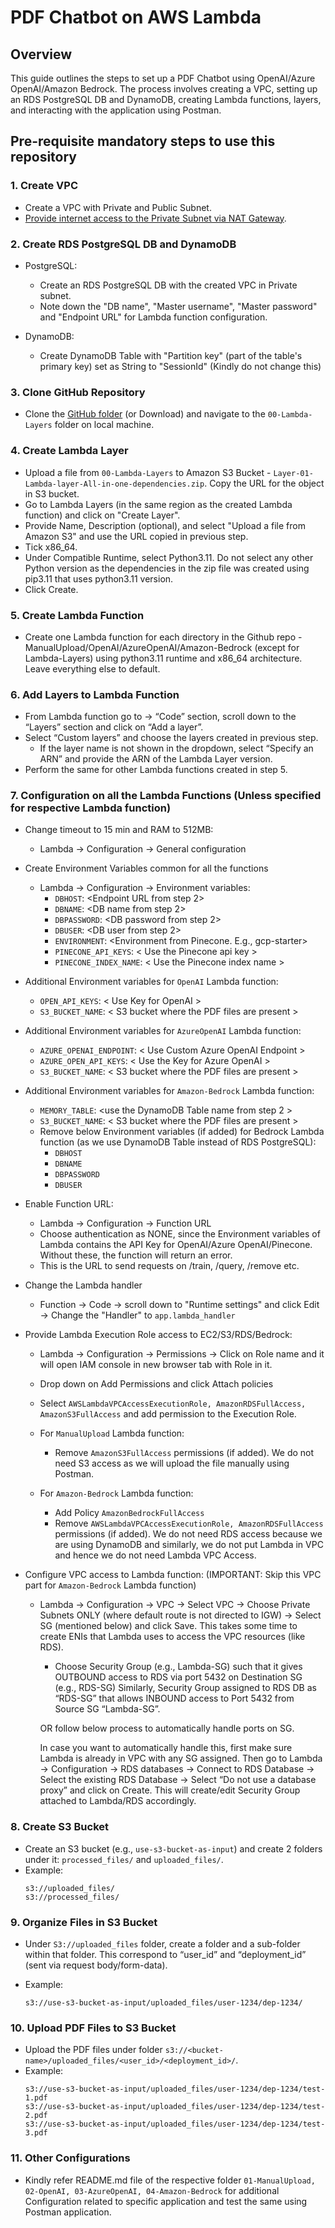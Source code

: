 # PDF Chatbot on AWS Lambda

## Overview

This guide outlines the steps to set up a PDF Chatbot using OpenAI/Azure OpenAI/Amazon Bedrock. The process involves creating a VPC, setting up an RDS PostgreSQL DB and DynamoDB, creating Lambda functions, layers, and interacting with the application using Postman.

## Pre-requisite mandatory steps to use this repository

### 1. Create VPC 

- Create a VPC with Private and Public Subnet.
- [Provide internet access to the Private Subnet via NAT Gateway](https://repost.aws/knowledge-center/nat-gateway-vpc-private-subnet).

### 2. Create RDS PostgreSQL DB and DynamoDB

- PostgreSQL:
    - Create an RDS PostgreSQL DB with the created VPC in Private subnet.
    - Note down the "DB name", "Master username", "Master password" and "Endpoint URL" for Lambda function configuration.

- DynamoDB:
    - Create DynamoDB Table with "Partition key" (part of the table's primary key) set as String to "SessionId" (Kindly do not change this)

### 3. Clone GitHub Repository

- Clone the [GitHub folder](https://github.com/manipuraco/askcybexAPIs/) (or Download) and navigate to the `00-Lambda-Layers` folder on local machine.

### 4. Create Lambda Layer

- Upload a file from `00-Lambda-Layers` to Amazon S3 Bucket - `Layer-01-Lambda-layer-All-in-one-dependencies.zip`. Copy the URL for the object in S3 bucket.
- Go to Lambda Layers (in the same region as the created Lambda function) and click on "Create Layer".
- Provide Name, Description (optional), and select "Upload a file from Amazon S3" and use the URL copied in previous step.
- Tick x86_64.
- Under Compatible Runtime, select Python3.11. Do not select any other Python version as the dependencies in the zip file was created using pip3.11 that uses python3.11 version.
- Click Create.

### 5. Create Lambda Function

- Create one Lambda function for each directory in the Github repo - ManualUpload/OpenAI/AzureOpenAI/Amazon-Bedrock (except for Lambda-Layers) using python3.11 runtime and x86_64 architecture. Leave everything else to default.

### 6. Add Layers to Lambda Function

- From Lambda function go to -> “Code” section, scroll down to the “Layers” section and click on “Add a layer”.
- Select “Custom layers” and choose the layers created in previous step.
  - If the layer name is not shown in the dropdown, select “Specify an ARN” and provide the ARN of the Lambda Layer version.
- Perform the same for other Lambda functions created in step 5. 

### 7. Configuration on all the Lambda Functions (Unless specified for respective Lambda function)

- Change timeout to 15 min and RAM to 512MB:
    - Lambda -> Configuration -> General configuration

- Create Environment Variables common for all the functions
    - Lambda -> Configuration -> Environment variables:
        - `DBHOST`: <Endpoint URL from step 2>
        - `DBNAME`: <DB name from step 2>
        - `DBPASSWORD`: <DB password from step 2>
        - `DBUSER`: <DB user from step 2>
        - `ENVIRONMENT`: <Environment from Pinecone. E.g., gcp-starter>
        - `PINECONE_API_KEYS`: < Use the Pinecone api key >
        - `PINECONE_INDEX_NAME`: < Use the Pinecone index name >

- Additional Environment variables for `OpenAI` Lambda function:
    - `OPEN_API_KEYS`: < Use Key for OpenAI >
    - `S3_BUCKET_NAME`: < S3 bucket where the PDF files are present >

- Additional Environment variables for `AzureOpenAI` Lambda function:
    - `AZURE_OPENAI_ENDPOINT`: < Use Custom Azure OpenAI Endpoint >
    - `AZURE_OPEN_API_KEYS`: < Use the Key for Azure OpenAI >
    - `S3_BUCKET_NAME`: < S3 bucket where the PDF files are present >

- Additional Environment variables for `Amazon-Bedrock` Lambda function:
    - `MEMORY_TABLE`: <use the DynamoDB Table name from step 2 >
    - `S3_BUCKET_NAME`: < S3 bucket where the PDF files are present >
    - Remove below Environment variables (if added) for Bedrock Lambda function (as we use DynamoDB Table instead of RDS PostgreSQL):
        - `DBHOST`
        - `DBNAME`
        - `DBPASSWORD`
        - `DBUSER`

- Enable Function URL:
    - Lambda -> Configuration -> Function URL
    - Choose authentication as NONE, since the Environment variables of Lambda contains the API Key for OpenAI/Azure OpenAI/Pinecone. Without these, the function will return an error.
    - This is the URL to send requests on /train, /query, /remove etc.

- Change the Lambda handler
    - Function -> Code -> scroll down to "Runtime settings" and click Edit -> Change the "Handler" to `app.lambda_handler`
    
- Provide Lambda Execution Role access to EC2/S3/RDS/Bedrock:
    - Lambda -> Configuration -> Permissions -> Click on Role name and it will open IAM console in new browser tab with Role in it.
    - Drop down on Add Permissions and click Attach policies
    - Select `AWSLambdaVPCAccessExecutionRole, AmazonRDSFullAccess, AmazonS3FullAccess` and add permission to the Execution Role.

    - For `ManualUpload` Lambda function:
        - Remove `AmazonS3FullAccess` permissions (if added). We do not need S3 access as we will upload the file manually using Postman.

    - For `Amazon-Bedrock` Lambda function:
        - Add Policy `AmazonBedrockFullAccess`
        - Remove `AWSLambdaVPCAccessExecutionRole, AmazonRDSFullAccess` permissions (if added). We do not need RDS access because we are using DynamoDB and similarly, we do not put Lambda in VPC and hence we do not need Lambda VPC Access.
        
- Configure VPC access to Lambda function: (IMPORTANT: Skip this VPC part for `Amazon-Bedrock` Lambda function)
    - Lambda -> Configuration -> VPC -> Select VPC -> Choose Private Subnets ONLY (where default route is not directed to IGW) -> Select SG (mentioned below) and click Save. This takes some time to create ENIs that Lambda uses to access the VPC resources (like RDS).

        - Choose Security Group (e.g., Lambda-SG) such that it gives OUTBOUND access to RDS via port 5432 on Destination SG (e.g., RDS-SG)
        Similarly, Security Group assigned to RDS DB as “RDS-SG” that allows INBOUND access to Port 5432 from Source SG “Lambda-SG”. 

        OR follow below process to automatically handle ports on SG.

        In case you want to automatically handle this, first make sure Lambda is already in VPC with any SG assigned. Then go to Lambda -> Configuration -> RDS databases -> Connect to RDS Database -> Select the existing RDS Database -> Select “Do not use a database proxy” and click on Create. This will create/edit Security Group attached to Lambda/RDS accordingly.

### 8. Create S3 Bucket

- Create an S3 bucket (e.g., `use-s3-bucket-as-input`) and create 2 folders under it: `processed_files/` and `uploaded_files/`.
- Example:
    ```
    s3://uploaded_files/
    s3://processed_files/
    ```

### 9. Organize Files in S3 Bucket

- Under `S3://uploaded_files` folder, create a folder and a sub-folder within that folder. This correspond to “user_id” and “deployment_id” (sent via request body/form-data).

- Example: 
  ```
  s3://use-s3-bucket-as-input/uploaded_files/user-1234/dep-1234/
  ```

### 10. Upload PDF Files to S3 Bucket

- Upload the PDF files under folder `s3://<bucket-name>/uploaded_files/<user_id>/<deployment_id>/`.
- Example:
    ```
    s3://use-s3-bucket-as-input/uploaded_files/user-1234/dep-1234/test-1.pdf
    s3://use-s3-bucket-as-input/uploaded_files/user-1234/dep-1234/test-2.pdf
    s3://use-s3-bucket-as-input/uploaded_files/user-1234/dep-1234/test-3.pdf
    ```

### 11. Other Configurations

- Kindly refer README.md file of the respective folder `01-ManualUpload, 02-OpenAI, 03-AzureOpenAI, 04-Amazon-Bedrock` for additional Configuration related to specific application and test the same using Postman application.

